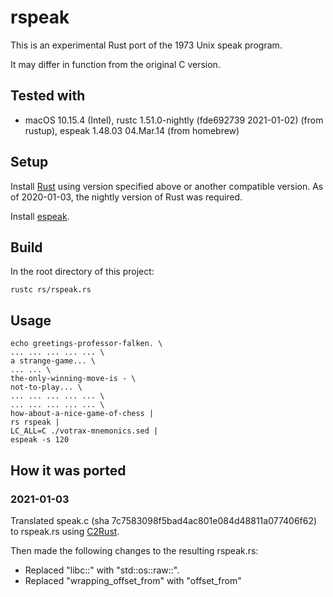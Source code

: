 # rspeak

This is an experimental Rust port of the 1973 Unix speak program.

It may differ in function from the original C version.

## Tested with

* macOS 10.15.4 (Intel), rustc 1.51.0-nightly (fde692739 2021-01-02) (from rustup), espeak 1.48.03 04.Mar.14 (from homebrew)

## Setup

Install [Rust](https://www.rust-lang.org/) using version specified above or another compatible version. As of 2020-01-03, the nightly version of Rust was required.

Install [espeak](http://espeak.sourceforge.net/).

## Build

In the root directory of this project:
```
rustc rs/rspeak.rs
```

## Usage

```
echo greetings-professor-falken. \
... ... ... ... ... \
a strange-game... \
... ... \
the-only-winning-move-is - \
not-to-play... \
... ... ... ... ... \
... ... ... ... ... \
how-about-a-nice-game-of-chess |
rs rspeak |
LC_ALL=C ./votrax-mnemonics.sed |
espeak -s 120
```

## How it was ported

### 2021-01-03

Translated speak.c (sha 7c7583098f5bad4ac801e084d48811a077406f62) to rspeak.rs using [C2Rust](https://c2rust.com/).

Then made the following changes to the resulting rspeak.rs:

* Replaced "libc::" with "std::os::raw::".
* Replaced "wrapping_offset_from" with "offset_from"

